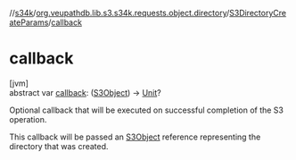 //[s34k](../../../index.md)/[org.veupathdb.lib.s3.s34k.requests.object.directory](../index.md)/[S3DirectoryCreateParams](index.md)/[callback](callback.md)

# callback

[jvm]\
abstract var [callback](callback.md): ([S3Object](../../org.veupathdb.lib.s3.s34k.response.object/-s3-object/index.md)) -&gt; [Unit](https://kotlinlang.org/api/latest/jvm/stdlib/kotlin/-unit/index.html)?

Optional callback that will be executed on successful completion of the S3 operation.

This callback will be passed an [S3Object](../../org.veupathdb.lib.s3.s34k.response.object/-s3-object/index.md) reference representing the directory that was created.

